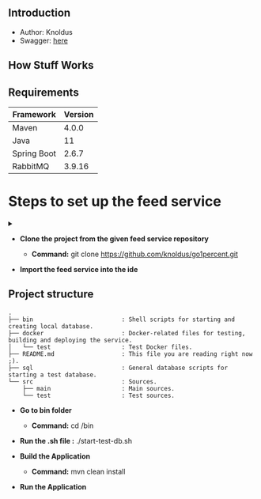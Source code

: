 ## Introduction

* Author: Knoldus
* Swagger: [here](http://localhost:8080/swagger-ui/index.html)

## How Stuff Works

## Requirements

| Framework   | Version |
|-------------|---------|
| Maven       | 4.0.0   |
| Java        | 11      |
| Spring Boot | 2.6.7   |
| RabbitMQ    | 3.9.16  |
# **Steps to set up the feed service**
<details><summary></summary>
</details>

* **Clone the project from the given feed service repository**
    * **Command:** git clone https://github.com/knoldus/go1percent.git


* **Import the feed service into the ide**


## Project structure

    .
    ├── bin                         : Shell scripts for starting and creating local database.
    ├── docker                      : Docker-related files for testing, building and deploying the service.
    │   └── test                    : Test Docker files.
    ├── README.md                   : This file you are reading right now ;).
    ├── sql                         : General database scripts for starting a test database.
    └── src                         : Sources.
        ├── main                    : Main sources.
        └── test                    : Test sources.
* **Go to bin folder**
    * **Command:** cd /bin
* **Run the .sh file  :** ./start-test-db.sh
* **Build the Application**
    * **Command:** mvn clean install


* **Run the Application**  
